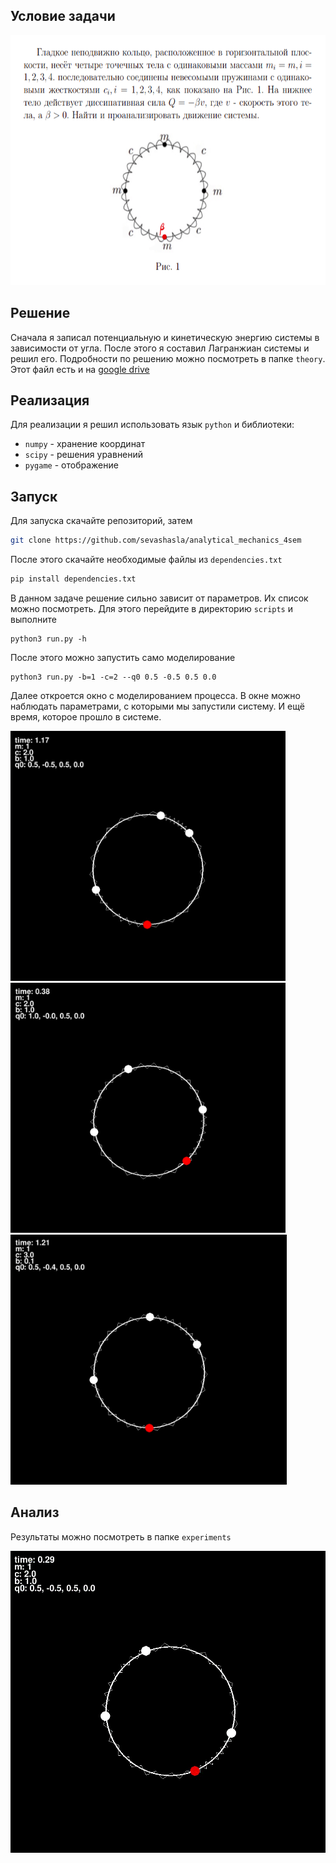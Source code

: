 ## Условие задачи
<img src="./images/condition.png" alt="analmech" height=400>

## Решение
Сначала я записал потенциальную и кинетическую энергию системы в зависимости от угла. После этого я составил Лагранжиан системы и решил его. Подробности по решению можно посмотреть в папке `theory`. Этот файл есть и на [google drive](https://drive.google.com/file/d/1ojQrnrNMsLKF_fzb_XrYv6zhg_2H0U2E/view?usp=sharing)

## Реализация
Для реализации я решил использовать язык `python` и библиотеки:
- `numpy` - хранение координат
- `scipy` - решения уравнений
- `pygame` - отображение

## Запуск

Для запуска скачайте репозиторий, затем 
```bash
git clone https://github.com/sevashasla/analytical_mechanics_4sem
```
После этого скачайте необходимые файлы из `dependencies.txt`
```bash
pip install dependencies.txt
```
В данном задаче решение сильно зависит от параметров. Их список можно посмотреть. Для этого перейдите в директорию `scripts` и выполните
```
python3 run.py -h
```

После этого можно запустить само моделирование
```
python3 run.py -b=1 -c=2 --q0 0.5 -0.5 0.5 0.0
```
Далее откроется окно с моделированием процесса. В окне можно наблюдать параметрами, с которыми мы запустили систему. И ещё время, которое прошло в системе.

<img src="./images/example1.png" alt="example1" height=400>
<img src="./images/example2.png" alt="example2" height=400>
<img src="./images/example3.png" alt="example3" height=400>

## Анализ
Результаты можно посмотреть в папке `experiments`

![image](https://github.com/sevashasla/analytical_mechanics_4sem/blob/master/images/res.gif)
